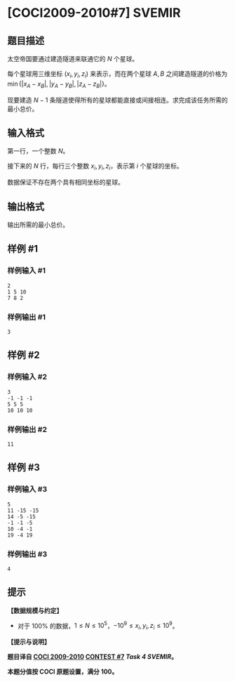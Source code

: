 # [COCI2009-2010#7] SVEMIR

## 题目描述

太空帝国要通过建造隧道来联通它的 $N$ 个星球。

每个星球用三维坐标 $(x_i,y_i,z_i)$ 来表示，而在两个星球 $A,B$ 之间建造隧道的价格为 $\min\{|x_A-x_B|,|y_A-y_B|,|z_A-z_B|\}$。

现要建造 $N-1$ 条隧道使得所有的星球都能直接或间接相连。求完成该任务所需的最小总价。

## 输入格式

第一行，一个整数 $N$。

接下来的 $N$ 行，每行三个整数 $x_i,y_i,z_i$，表示第 $i$ 个星球的坐标。

数据保证不存在两个具有相同坐标的星球。

## 输出格式

输出所需的最小总价。

## 样例 #1

### 样例输入 #1

```
2
1 5 10
7 8 2
```

### 样例输出 #1

```
3
```

## 样例 #2

### 样例输入 #2

```
3
-1 -1 -1
5 5 5
10 10 10
```

### 样例输出 #2

```
11
```

## 样例 #3

### 样例输入 #3

```
5
11 -15 -15
14 -5 -15
-1 -1 -5
10 -4 -1
19 -4 19
```

### 样例输出 #3

```
4
```

## 提示

**【数据规模与约定】**

- 对于 $100\%$ 的数据，$1 \le N \le 10^5$，$-10^9 \le x_i,y_i,z_i \le 10^9$。

**【提示与说明】**

**题目译自 [COCI 2009-2010](https://hsin.hr/coci/archive/2009_2010/) [CONTEST #7](https://hsin.hr/coci/archive/2009_2010/contest7_tasks.pdf) _Task 4 SVEMIR_。**

**本题分值按 COCI 原题设置，满分 $100$。**